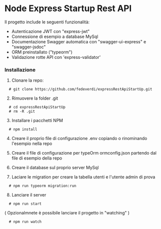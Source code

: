 # Node Express Startup Rest API

Il progetto include le seguenti funzionalità:

* Autenticazione JWT con "express-jwt"
* Connessione di esempio a database MySql
* Documentazione Swagger automatica con "swagger-ui-express" e "swagger-jsdoc"
* ORM preinstallato ("typeorm")
* Validazione rotte API con 'express-validator'

### Installazione

1. Clonare la repo:

```
  # git clone https://github.com/fedeverdi/expressRestApiStartUp.git
```

2. Rimuovere la folder .git

```
  # cd expressRestApiStartUp
  # rm -R .git
```

3. Installare i pacchetti NPM

```
  # npm install
```

4. Creare il proprio file di configurazione .env copiando o rinominando l'esempio nella repo
5. Creare il file di configurazione per typeOrm ormconfig.json partendo dal file di esempio della repo

6. Creare il database sul proprio server MySql

7. Laciare le migration per creare la tabella utenti e l'utente admin di prova

```
  # npm run typeorm migration:run    
```

8. Lanciare il server

```
  # npm run start
```
( Opzionalmnete è possibile lanciare il progetto in "watching" )

```
  # npm run watch
```
